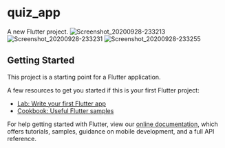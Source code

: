 # quiz_app

A new Flutter project.
![Screenshot_20200928-233213](https://user-images.githubusercontent.com/33056647/94466433-3c8cda80-01e3-11eb-89b5-3f902665452a.jpg)
![Screenshot_20200928-233231](https://user-images.githubusercontent.com/33056647/94466437-3f87cb00-01e3-11eb-8026-b16cedcc871d.jpg)
![Screenshot_20200928-233255](https://user-images.githubusercontent.com/33056647/94466444-41ea2500-01e3-11eb-8cbf-ed07cf76ae4c.jpg)

## Getting Started

This project is a starting point for a Flutter application.

A few resources to get you started if this is your first Flutter project:

- [Lab: Write your first Flutter app](https://flutter.dev/docs/get-started/codelab)
- [Cookbook: Useful Flutter samples](https://flutter.dev/docs/cookbook)

For help getting started with Flutter, view our
[online documentation](https://flutter.dev/docs), which offers tutorials,
samples, guidance on mobile development, and a full API reference.
